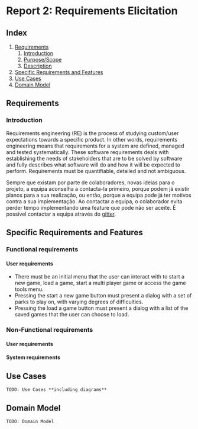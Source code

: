 # Report 2: Requirements Elicitation

## Index
1. [Requirements](#requirements)
	1. [Introduction](#introduction)
	2. [Purpose/Scope](#purpose/scope)
	3. [Description](#description)
2. [Specific Requirements and Features](#specific-requirements)
3. [Use Cases](#use-cases)
4. [Domain Model](#domain-model)

## Requirements <a name="requirements"></a>
### Introduction <a name="introduction"></a>
Requirements engineering (RE) is the process of studying custom/user expectations towards a specific product. In other words, requirements engineering means that requirements for a system are defined, managed and tested systematically.
These software requirements deals with establishing the needs of stakeholders that are to be solved by software and fully describes what software will do and how it will be expected to perform.
Requirements must be quantifiable, detailed and not ambiguous.

Sempre que existam por parte de colaboradores, novas ideias para o projeto, a equipa aconselha a contacta-la primeiro, porque podem já existir planos para a sua realização, ou então, porque a equipa pode já ter motivos contra a sua implementação. Ao contactar a equipa, o colaborador evita perder tempo implementando uma feature que pode não ser aceite. É possível contactar a equipa através do [gitter](https://gitter.im/OpenRCT2/OpenRCT2).

## Specific Requirements and Features<a name="specific-requirements"></a>
### Functional requirements
#### User requirements
 * There must be an initial menu that the user can interact with to start a new game, load a game, start a multi player game or access the game tools menu.
 * Pressing the start a new game button must present a dialog with a set of parks to play on, with varying degrees of difficulties.
 * Pressing the load a game button must present a dialog with a list of the saved games that the user can choose to load.

### Non-Functional requirements
#### User requirements
#### System requirements
## Use Cases<a name="use-cases"></a>
	TODO: Use Cases **including diagrams**
## Domain Model<a name="domain-model"></a>
	TODO: Domain Model
